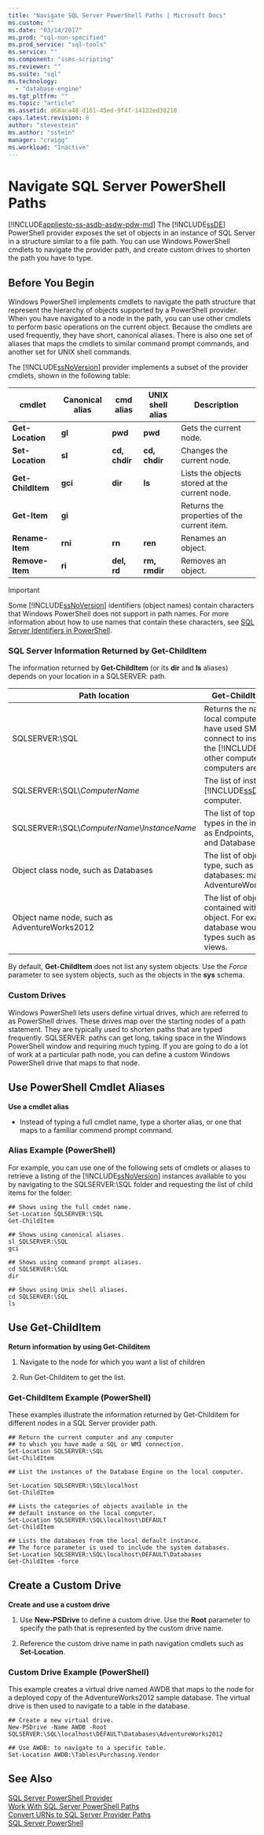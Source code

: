 ```yaml
---
title: "Navigate SQL Server PowerShell Paths | Microsoft Docs"
ms.custom: ""
ms.date: "03/14/2017"
ms.prod: "sql-non-specified"
ms.prod_service: "sql-tools"
ms.service: ""
ms.component: "ssms-scripting"
ms.reviewer: ""
ms.suite: "sql"
ms.technology: 
  - "database-engine"
ms.tgt_pltfrm: ""
ms.topic: "article"
ms.assetid: d68aca48-d161-45ed-9f4f-14122ed30218
caps.latest.revision: 8
author: "stevestein"
ms.author: "sstein"
manager: "craigg"
ms.workload: "Inactive"
---
```

# Navigate SQL Server PowerShell Paths
[!INCLUDE[appliesto-ss-asdb-asdw-pdw-md](../includes/appliesto-ss-asdb-asdw-pdw-md.md)]
  The [!INCLUDE[ssDE](../includes/ssde-md.md)] PowerShell provider exposes the set of objects in an instance of SQL Server in a structure similar to a file path. You can use Windows PowerShell cmdlets to navigate the provider path, and create custom drives to shorten the path you have to type.  
  
## Before You Begin  
 Windows PowerShell implements cmdlets to navigate the path structure that represent the hierarchy of objects supported by a PowerShell provider. When you have navigated to a node in the path, you can use other cmdlets to perform basic operations on the current object. Because the cmdlets are used frequently, they have short, canonical aliases. There is also one set of aliases that maps the cmdlets to similar command prompt commands, and another set for UNIX shell commands.  
  
 The [!INCLUDE[ssNoVersion](../includes/ssnoversion-md.md)] provider implements a subset of the provider cmdlets, shown in the following table:  
  
|cmdlet|Canonical alias|cmd alias|UNIX shell alias|Description|  
|------------|---------------------|---------------|----------------------|-----------------|  
|**Get-Location**|**gl**|**pwd**|**pwd**|Gets the current node.|  
|**Set-Location**|**sl**|**cd, chdir**|**cd, chdir**|Changes the current node.|  
|**Get-ChildItem**|**gci**|**dir**|**ls**|Lists the objects stored at the current node.|  
|**Get-Item**|**gi**|||Returns the properties of the current item.|  
|**Rename-Item**|**rni**|**rn**|**ren**|Renames an object.|  
|**Remove-Item**|**ri**|**del, rd**|**rm, rmdir**|Removes an object.|  
  
> [!IMPORTANT]  
>  Some [!INCLUDE[ssNoVersion](../includes/ssnoversion-md.md)] identifiers (object names) contain characters that Windows PowerShell does not support in path names. For more information about how to use names that contain these characters, see [SQL Server Identifiers in PowerShell](sql-server-identifiers-in-powershell.md).  
  
### SQL Server Information Returned by Get-ChildItem  
 The information returned by **Get-ChildItem** (or its **dir** and **ls** aliases) depends on your location in a SQLSERVER: path.  
  
|Path location|Get-ChildItem results|  
|-------------------|----------------------------|  
|SQLSERVER:\SQL|Returns the name of the local computer. If you have used SMO or WMI to connect to instances of the [!INCLUDE[ssDE](../includes/ssde-md.md)] on other computers, those computers are also listed.|  
|SQLSERVER:\SQL\\*ComputerName*|The list of instances of the [!INCLUDE[ssDE](../includes/ssde-md.md)] on the computer.|  
|SQLSERVER:\SQL\\*ComputerName*\\*InstanceName*|The list of top-level object types in the instance, such as Endpoints, Certificates, and Databases.|  
|Object class node, such as Databases|The list of objects of that type, such as the list of databases: master, model, AdventureWorks20008R2.|  
|Object name node, such as AdventureWorks2012|The list of object types contained within the object. For example, a database would list object types such as tables and views.|  
  
 By default, **Get-ChildItem** does not list any system objects. Use the *Force* parameter to see system objects, such as the objects in the **sys** schema.  
  
### Custom Drives  
 Windows PowerShell lets users define virtual drives, which are referred to as PowerShell drives. These drives map over the starting nodes of a path statement. They are typically used to shorten paths that are typed frequently. SQLSERVER: paths can get long, taking space in the Windows PowerShell window and requiring much typing. If you are going to do a lot of work at a particular path node, you can define a custom Windows PowerShell drive that maps to that node.  
  
## Use PowerShell Cmdlet Aliases  
 **Use a cmdlet alias**  
  
-   Instead of typing a full cmdlet name, type a shorter alias, or one that maps to a familiar commend prompt command.  
  
### Alias Example (PowerShell)  
 For example, you can use one of the following sets of cmdlets or aliases to retrieve a listing of the [!INCLUDE[ssNoVersion](../includes/ssnoversion-md.md)] instances available to you by navigating to the SQLSERVER:\SQL folder and requesting the list of child items for the folder:  
  
```  
## Shows using the full cmdet name.  
Set-Location SQLSERVER:\SQL  
Get-ChildItem  
  
## Shows using canonical aliases.  
sl SQLSERVER:\SQL  
gci  
  
## Shows using command prompt aliases.  
cd SQLSERVER:\SQL  
dir  
  
## Shows using Unix shell aliases.  
cd SQLSERVER:\SQL  
ls  
```  
  
## Use Get-ChildItem  
 **Return information by using Get-Childitem**  
  
1.  Navigate to the node for which you want a list of children  
  
2.  Run Get-Childitem to get the list.  
  
### Get-ChildItem Example (PowerShell)  
 These examples illustrate the information returned by Get-Childitem for different nodes in a SQL Server provider path.  
  
```  
## Return the current computer and any computer  
## to which you have made a SQL or WMI connection.  
Set-Location SQLSERVER:\SQL  
Get-ChildItem  
  
## List the instances of the Database Engine on the local computer.  
  
Set-Location SQLSERVER:\SQL\localhost  
Get-ChildItem  
  
## Lists the categories of objects available in the  
## default instance on the local computer.  
Set-Location SQLSERVER:\SQL\localhost\DEFAULT  
Get-ChildItem  
  
## Lists the databases from the local default instance.  
## The force parameter is used to include the system databases.  
Set-Location SQLSERVER:\SQL\localhost\DEFAULT\Databases  
Get-ChildItem -force  
```  
  
## Create a Custom Drive  
 **Create and use a custom drive**  
  
1.  Use **New-PSDrive** to define a custom drive. Use the **Root** parameter to specify the path that is represented by the custom drive name.  
  
2.  Reference the custom drive name in path navigation cmdlets such as **Set-Location**.  
  
### Custom Drive Example (PowerShell)  
 This example creates a virtual drive named AWDB that maps to the node for a deployed copy of the AdventureWorks2012 sample database. The virtual drive is then used to navigate to a table in the database.  
  
```  
## Create a new virtual drive.  
New-PSDrive -Name AWDB -Root SQLSERVER:\SQL\localhost\DEFAULT\Databases\AdventureWorks2012  
  
## Use AWDB: to navigate to a specific table.  
Set-Location AWDB:\Tables\Purchasing.Vendor  
```  
  
## See Also  
 [SQL Server PowerShell Provider](sql-server-powershell-provider.md)   
 [Work With SQL Server PowerShell Paths](work-with-sql-server-powershell-paths.md)   
 [Convert URNs to SQL Server Provider Paths](convert-urns-to-sql-server-provider-paths.md)   
 [SQL Server PowerShell](sql-server-powershell.md)  
  
  
